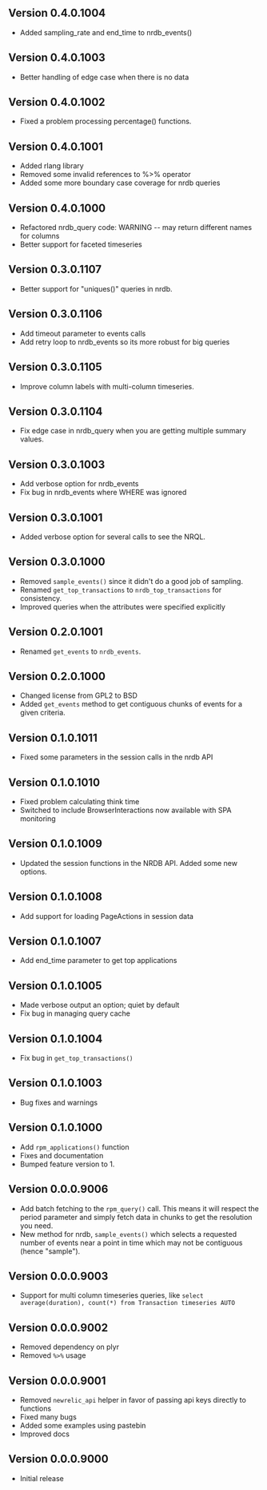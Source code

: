 ## Version 0.4.0.1004

* Added sampling_rate and end_time to nrdb_events()

## Version 0.4.0.1003

* Better handling of edge case when there is no data

## Version 0.4.0.1002

* Fixed a problem processing percentage() functions.

## Version 0.4.0.1001

* Added rlang library
* Removed some invalid references to %>% operator
* Added some more boundary case coverage for nrdb queries

## Version 0.4.0.1000

* Refactored nrdb_query code: WARNING -- may return different names for columns
* Better support for faceted timeseries

## Version 0.3.0.1107

* Better support for "uniques()" queries in nrdb.

## Version 0.3.0.1106

* Add timeout parameter to events calls
* Add retry loop to nrdb_events so its more robust for big queries

## Version 0.3.0.1105

* Improve column labels with multi-column timeseries.

## Version 0.3.0.1104

* Fix edge case in nrdb_query when you are getting multiple summary values.

## Version 0.3.0.1003

* Add verbose option for nrdb_events
* Fix bug in nrdb_events where WHERE was ignored

## Version 0.3.0.1001

* Added verbose option for several calls to see the NRQL.

## Version 0.3.0.1000

* Removed `sample_events()` since it didn't do a good job of sampling.
* Renamed `get_top_transactions` to `nrdb_top_transactions` for consistency.
* Improved queries when the attributes were specified explicitly

## Version 0.2.0.1001

* Renamed `get_events` to `nrdb_events`.

## Version 0.2.0.1000

* Changed license from GPL2 to BSD
* Added `get_events` method to get contiguous chunks of events for a given criteria.

## Version 0.1.0.1011

* Fixed some parameters in the session calls in the nrdb API

## Version 0.1.0.1010

* Fixed problem calculating think time
* Switched to include BrowserInteractions now available with SPA monitoring

## Version 0.1.0.1009

* Updated the session functions in the NRDB API.  Added some new options.

## Version 0.1.0.1008

* Add support for loading PageActions in session data

## Version 0.1.0.1007

* Add end_time parameter to get top applications

## Version 0.1.0.1005

* Made verbose output an option; quiet by default
* Fix bug in managing query cache

## Version 0.1.0.1004

* Fix bug in `get_top_transactions()`

## Version 0.1.0.1003

* Bug fixes and warnings

## Version 0.1.0.1000

* Add `rpm_applications()` function
* Fixes and documentation
* Bumped feature version to 1.

## Version 0.0.0.9006

* Add batch fetching to the `rpm_query()` call.  This means it will respect the period
  parameter and simply fetch data in chunks to get the resolution you need.
* New method for nrdb, `sample_events()` which selects a requested number of events near a point in time
  which may not be contiguous (hence "sample").  

## Version 0.0.0.9003

* Support for multi column timeseries queries, like `select average(duration), count(*) from Transaction timeseries AUTO`

## Version 0.0.0.9002

* Removed dependency on plyr
* Removed `%>%` usage

## Version 0.0.0.9001

* Removed `newrelic_api` helper in favor of passing api keys directly to functions
* Fixed many bugs
* Added some examples using pastebin
* Improved docs

## Version 0.0.0.9000

* Initial release

